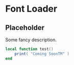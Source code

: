 # Font Loader

## Placeholder

Some fancy description.

```lua
local function test()
    print( "Coming SoonTM" )
end
```
